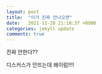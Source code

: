 ```yaml
---
layout: post
title:  "이거 진짜 안나오면"
date:   2021-11-28 21:18:37 +0900
categories: jekyll update
comments: true
---
```

진짜 안한다??


디스커스가 안뜨는데 왜이럼!!!!